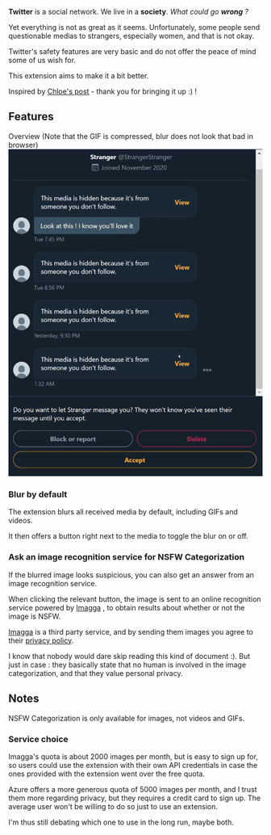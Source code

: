 **Twitter** is a social network. We live in a **society**. *What could go **wrong** ?*

Yet everything is not as great as it seems. Unfortunately, some people send questionable medias to strangers, especially women, and that is not okay.

Twitter's safety features are very basic and do not offer the peace of mind some of us wish for.

This extension aims to make it a bit better.

Inspired by [Chloe's post](https://twitter.com/ChloeCondon/status/1328735147617783809) - thank you for bringing it up :) ! 

## Features 

Overview (Note that the GIF is compressed, blur does not look that bad in browser)
![features](res/mini-demo.gif)

### Blur by default
The extension blurs all received media by default, including GIFs and videos. 

It then offers a button right next to the media to toggle the blur on or off.

### Ask an image recognition service for NSFW Categorization
If the blurred image looks suspicious, you can also get an answer from an image recognition service.

When clicking the relevant button, the image is sent to an online recognition service powered by [Imagga](https://imagga.com/) , 
to obtain results about whether or not the image is NSFW. 

[Imagga](https://imagga.com/) is a third party service, and by sending them images you agree to their [privacy policy](https://imagga.com/privacy).

I know that nobody would dare skip reading this kind of document :). 
But just in case : they basically state that no human is involved in the image categorization, and that they value personal privacy. 


## Notes
NSFW Categorization is only available for images, not videos and GIFs. 


### Service choice
Imagga's quota is about 2000 images per month, but is easy to sign up for, 
so users could use the extension with their own API credentials 
in case the ones provided with the extension went over the free quota.

Azure offers a more generous quota of 5000 images per month, and I trust them more regarding privacy,
but they requires a credit card to sign up. 
The average user won't be willing to do so just to use an extension.

I'm thus still debating which one to use in the long run, maybe both.
